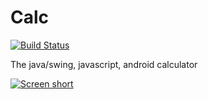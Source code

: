Calc
====

[![Build Status](https://secure.travis-ci.org/javadev/calc.png)](http://travis-ci.org/javadev/calc)

The java/swing, javascript, android calculator

[![Screen short](https://raw.github.com/javadev/calc/master/calc.png)](https://github.com/javadev/calc)
